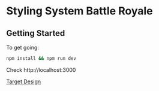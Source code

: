 # Styling System Battle Royale

## Getting Started
To get going: 

```bash
npm install && npm run dev
```

Check http://localhost:3000

[Target Design](https://www.figma.com/file/wNHVHAsCf4rfWB9orZB9Y4/Styling-System-Design-Test?type=design&node-id=1%3A2&mode=design&t=Hi5CcdNNmrYQCNoz-1)